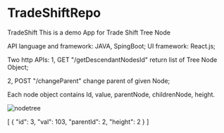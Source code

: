 # TradeShiftRepo
 TradeShift
This is a demo App for Trade Shift Tree Node

API language and framework: JAVA, SpingBoot;
UI framework: React.js;

Two http APIs:
1, GET "/getDescendantNodesId" return list of Tree Node Object;

2, POST "/changeParent" change parent of given Node;


Each node object contains Id, value, parentNode, childrenNode, height.

![nodetree](https://user-images.githubusercontent.com/55010634/138937614-d22d0c42-1405-49c3-b3e2-0ee4f4458a98.png)

[
    {
        "id": 3,
        "val": 103,
        "parentId": 2,
        "height": 2
    }
]
